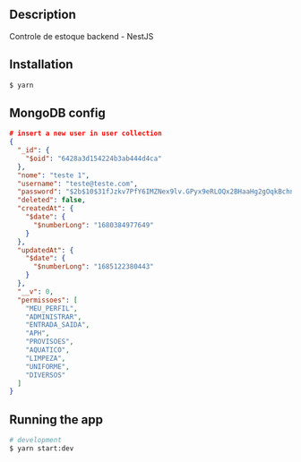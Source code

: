 
## Description

Controle de estoque backend - NestJS
## Installation

```bash
$ yarn
```

## MongoDB config

```json
# insert a new user in user collection
{
  "_id": {
    "$oid": "6428a3d154224b3ab444d4ca"
  },
  "nome": "teste 1",
  "username": "teste@teste.com",
  "password": "$2b$10$31fJzkv7PfY6IMZNex9lv.GPyx9eRLOQx2BHaaHg2gOqkBchnoAUO",
  "deleted": false,
  "createdAt": {
    "$date": {
      "$numberLong": "1680384977649"
    }
  },
  "updatedAt": {
    "$date": {
      "$numberLong": "1685122380443"
    }
  },
  "__v": 0,
  "permissoes": [
    "MEU_PERFIL",
    "ADMINISTRAR",
    "ENTRADA_SAIDA",
    "APH",
    "PROVISOES",
    "AQUATICO",
    "LIMPEZA",
    "UNIFORME",
    "DIVERSOS"
  ]
}
```

## Running the app

```bash
# development
$ yarn start:dev
```
